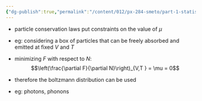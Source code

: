```yaml
---
{"dg-publish":true,"permalink":"/content/012/px-284-smeto/part-1-statistical-mechanics/i-chemical-potential/px-284-i4-conservation-laws/","noteIcon":"1","created":"2025-01-16T15:50:28.754+00:00","updated":"2025-01-16T15:53:40.838+00:00"}
---
```


- particle conservation laws put constraints on the value of $\mu$

- eg: considering a box of particles that can be freely absorbed and emitted at fixed $V$ and $T$
- minimizing $F$ with respect to $N:$
$$\left(\frac{\partial F}{\partial N}\right)_{V,T } = \mu = 0$$
- therefore the boltzmann distribution can be used

- eg: photons, phonons

